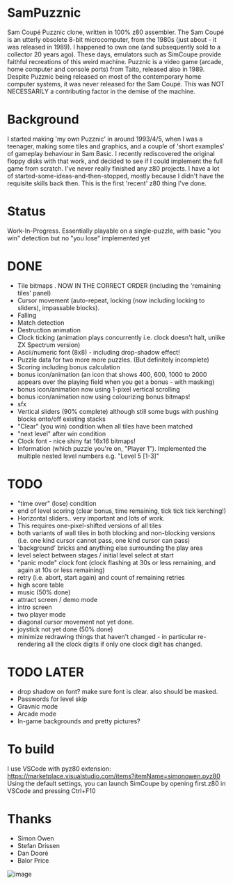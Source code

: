 # SamPuzznic
Sam Coupé Puzznic clone, written in 100% z80 assembler.
The Sam Coupé is an utterly obsolete 8-bit microcomputer, from the 1980s (just about - it was released in 1989).  I happened to own one (and subsequently sold to a collector 20 years ago).
These days, emulators such as SimCoupe provide faithful recreations of this weird machine.
Puzznic is a video game (arcade, home computer and console ports) from Taito, released also in 1989.
Despite Puzznic being released on most of the contemporary home computer systems, it was never released for the Sam Coupé.
This was NOT NECESSARILY a contributing factor in the demise of the machine.


# Background
I started making 'my own Puzznic' in around 1993/4/5, when I was a teenager, making some tiles and graphics,
and a couple of 'short examples' of gameplay behaviour in Sam Basic.
I recently rediscovered the original floppy disks with that work, and decided to see
if I could implement the full game from scratch.
I've never really finished any z80 projects.  I have a lot of started-some-ideas-and-then-stopped,
mostly because I didn't have the requisite skills back then. This is the first 'recent' z80 thing
I've done.

# Status
Work-In-Progress.  Essentially playable on a single-puzzle, with basic "you win" detection but no "you lose" implemented yet

# DONE
* Tile bitmaps .  NOW IN THE CORRECT ORDER (including the 'remaining tiles' panel)
* Cursor movement (auto-repeat, locking (now including locking to sliders), impassable blocks).
* Falling
* Match detection
* Destruction animation
* Clock ticking (animation plays concurrently i.e. clock doesn't halt, unlike ZX Spectrum version)
* Ascii/numeric font (8x8) - including drop-shadow effect!
* Puzzle data for two more more puzzles. (But definitely incomplete)
* Scoring including bonus calculation
* bonus icon/animation  (an icon that shows 400, 600, 1000 to 2000 appears over the playing field when you get a bonus - with masking)
* bonus icon/animation now using 1-pixel vertical scrolling
* bonus icon/animation now using colourizing bonus bitmaps!
* sfx
* Vertical sliders (90% complete) although still some bugs with pushing blocks onto/off existing stacks
* "Clear" (you win) condition when all tiles have been matched
* "next level" after win condition
* Clock font - nice shiny fat 16x16 bitmaps!
* Information (which puzzle you're on, "Player 1"). Implemented the multiple nested level numbers e.g. "Level 5 [1-3]"


# TODO
*  "time over" (lose) condition
*  end of level scoring (clear bonus, time remaining, tick tick tick kerching!)
*  Horizontal sliders.. very important and lots of work.
*  This requires one-pixel-shifted versions of all tiles
*  both variants of wall tiles in both blocking and non-blocking versions (i.e. one kind cursor cannot pass, one kind cursor can pass)
*  'background' bricks and anything else surrounding the play area
*  level select between stages / initial level select at start
*  "panic mode" clock font (clock flashing at 30s or less remaining, and again at 10s or less remaining)
*  retry (i.e. abort, start again) and count of remaining retries
*  high score table
*  music (50% done)
*  attract screen / demo mode
*  intro screen
*  two player mode
*  diagonal cursor movement not yet done.
*  joystick not yet done (50% done)
*  minimize redrawing things that haven't changed - in particular re-rendering all the clock digits if only one clock digit has changed.

# TODO LATER
*  drop shadow on font? make sure font is clear. also should be masked.
*  Passwords for level skip
*  Gravnic mode
*  Arcade mode
*  In-game backgrounds and pretty pictures?

# To build
I use VSCode with pyz80 extension: https://marketplace.visualstudio.com/items?itemName=simonowen.pyz80
Using the default settings, you can launch SimCoupe by opening first.z80 in VSCode and pressing Ctrl+F10 

# Thanks
* Simon Owen
* Stefan Drissen
* Dan Dooré
* Balor Price


![image](https://user-images.githubusercontent.com/4968348/111890000-75ad4700-89dd-11eb-8756-2f983a51744f.png)

